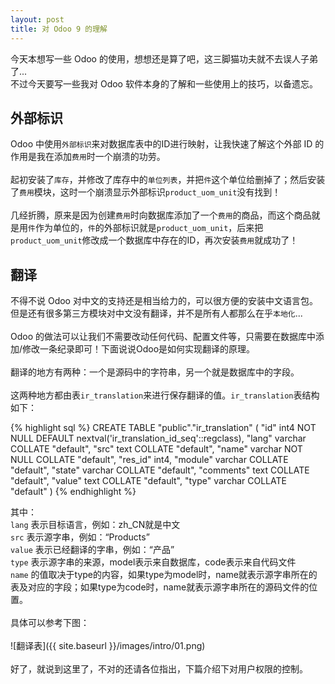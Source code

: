 ```yaml
---
layout: post
title: 对 Odoo 9 的理解
---
```


今天本想写一些 Odoo 的使用，想想还是算了吧，这三脚猫功夫就不去误人子弟了...<br/>
不过今天要写一些我对 Odoo 软件本身的了解和一些使用上的技巧，以备遗忘。 <br/>

## 外部标识
Odoo 中使用`外部标识`来对数据库表中的ID进行映射，让我快速了解这个外部 ID 的作用是我在添加`费用`时一个崩溃的功劳。<br/>
<br/>
起初安装了`库存`，并修改了库存中的`单位列表`，并把`件`这个单位给删掉了；然后安装了`费用`模块，这时一个崩溃显示外部标识`product_uom_unit`没有找到！<br/>
<br/>
几经折腾，原来是因为创建`费用`时向数据库添加了一个`费用`的商品，而这个商品就是用`件`作为单位的，`件`的外部标识就是`product_uom_unit`，后来把`product_uom_unit`修改成一个数据库中存在的ID，再次安装`费用`就成功了！<br/>

## 翻译
不得不说 Odoo 对中文的支持还是相当给力的，可以很方便的安装中文语言包。但是还有很多第三方模块对中文没有翻译，并不是所有人都那么在乎`本地化`...<br/>
<br/>
Odoo 的做法可以让我们不需要改动任何代码、配置文件等，只需要在数据库中添加/修改一条纪录即可！下面说说Odoo是如何实现翻译的原理。<br/>
<br/>
翻译的地方有两种：一个是源码中的字符串，另一个就是数据库中的字段。<br/>
<br/>
这两种地方都由表`ir_translation`来进行保存翻译的值。`ir_translation`表结构如下：<br/>

{% highlight sql %}
CREATE TABLE "public"."ir_translation" (
	"id" int4 NOT NULL DEFAULT nextval('ir_translation_id_seq'::regclass),
	"lang" varchar COLLATE "default",
	"src" text COLLATE "default",
	"name" varchar NOT NULL COLLATE "default",
	"res_id" int4,
	"module" varchar COLLATE "default",
	"state" varchar COLLATE "default",
	"comments" text COLLATE "default",
	"value" text COLLATE "default",
	"type" varchar COLLATE "default"
)
{% endhighlight %}

其中：<br/>
`lang` 表示目标语言，例如：zh_CN就是中文<br/>
`src`  表示源字串，例如：“Products”<br/>
`value` 表示已经翻译的字串，例如：“产品”<br/>
`type` 表示源字串的来源，model表示来自数据库，code表示来自代码文件<br/>
`name` 的值取决于type的内容，如果type为model时，name就表示源字串所在的表及对应的字段；如果type为code时，name就表示源字串所在的源码文件的位置。<br/>
<br/>
具体可以参考下图：<br/>
<br/>
![翻译表]({{ site.baseurl }}/images/intro/01.png)<br/>
<br/>
好了，就说到这里了，不对的还请各位指出，下篇介绍下对用户权限的控制。

